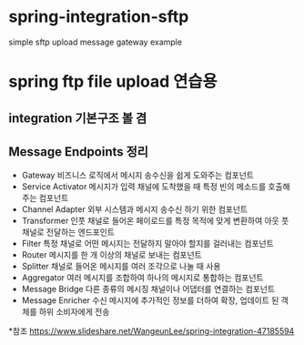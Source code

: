 # spring-integration-sftp
simple sftp upload message gateway example

# spring ftp file upload 연습용
## integration 기본구조 볼 겸

## Message Endpoints 정리 
- Gateway 비즈니스 로직에서 메시지 송수신을 쉽게 도와주는 컴포넌트 
- Service Activator 메시지가 입력 채널에 도착했을 때 특정 빈의 메소드를 호출해주는 컴포넌트 
- Channel Adapter 외부 시스템과 메시지 송수신 하기 위한 컴포넌트 
- Transformer 인풋 채널로 들어온 페이로드를 특정 목적에 맞게 변환하여 아웃 풋 채널로 전달하는 엔드포인트 
- Filter 특정 채널로 어떤 메시지는 전달하지 말아야 할지를 걸러내는 컴포넌트 
- Router 메시지를 한 개 이상의 채널로 보내는 컴포넌트 
- Splitter 채널로 들어온 메시지를 여러 조각으로 나눌 때 사용 
- Aggregator 여러 메시지를 조합하여 하나의 메시지로 통합하는 컴포넌트 
- Message Bridge 다른 종류의 메시징 채널이나 어댑터를 연결하는 컴포넌트 
- Message Enricher 수신 메시지에 추가적인 정보를 더하여 확장, 업데이트 된 객체를 하위 소비자에게 전송

*참조 https://www.slideshare.net/WangeunLee/spring-integration-47185594
